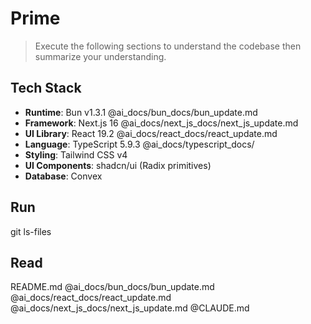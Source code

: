 # Prime

> Execute the following sections to understand the codebase then summarize your understanding.

## Tech Stack

- **Runtime**: Bun v1.3.1 @ai_docs/bun_docs/bun_update.md
- **Framework**: Next.js 16 @ai_docs/next_js_docs/next_js_update.md
- **UI Library**: React 19.2 @ai_docs/react_docs/react_update.md
- **Language**: TypeScript 5.9.3 @ai_docs/typescript_docs/
- **Styling**: Tailwind CSS v4
- **UI Components**: shadcn/ui (Radix primitives)
- **Database**: Convex

## Run

git ls-files

## Read

README.md
@ai_docs/bun_docs/bun_update.md
@ai_docs/react_docs/react_update.md
@ai_docs/next_js_docs/next_js_update.md
@CLAUDE.md
